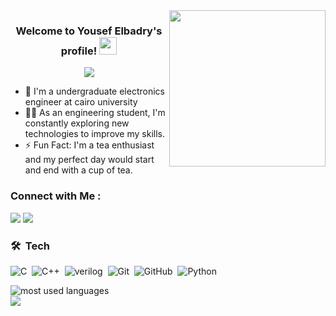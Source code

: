 
<img width="250" align="right" src="https://c.tenor.com/_DOBjnGspYAAAAAM/code-coding.gif">

<h3 align="center">
  Welcome to Yousef Elbadry's profile!
  <img src="https://media.giphy.com/media/hvRJCLFzcasrR4ia7z/giphy.gif" width="28">
</h3>

<!-- Typing SVG by DenverCoder1 - https://github.com/DenverCoder1/readme-typing-svg -->
<p align="center">
  <a href="https://github.com/DenverCoder1/readme-typing-svg"><img src="https://readme-typing-svg.herokuapp.com/?lines=Electronics%20engineer;Always%20learning%20new%20things&font=Fira%20Code&center=true&width=440&height=45&color=f75c7e&vCenter=true&size=22"></a>
</p> 

- 🏢 I'm a undergraduate electronics engineer at cairo university
- 👨‍💻 As an engineering student, I'm constantly exploring new technologies to improve my skills.
- ⚡ Fun Fact: I'm a tea enthusiast and my perfect day would start and end with a cup of tea.

### Connect with Me :
<a href="https://linkedin.com/in/yousefelbadry" target="_blank"><img src="https://img.shields.io/badge/-Yousef%20Elbadry-0077B5?style=for-the-badge&logo=Linkedin&logoColor=white"/></a>
<a href="https://www.instagram.com/youssef_el_badry?igsh=bWIzZWVjd21kdWE3&utm_source=qr" target="_blank"><img src="https://img.shields.io/badge/-Yousef%20Elbadry-0077B5?style=for-the-badge&logo=instagram&logoColor=white"/></a>

### 🛠 &nbsp;Tech
![C](https://img.shields.io/badge/-%20-05122A?style=flat&logo=C)&nbsp;
![C++](https://img.shields.io/badge/-C++%20-05122A?style=flat&logo=C++)&nbsp;
![verilog](https://img.shields.io/badge/-verilog%20-05122A?style=flat&logo=verilog)&nbsp;
![Git](https://img.shields.io/badge/-Git-05122A?style=flat&logo=git)&nbsp;
![GitHub](https://img.shields.io/badge/-GitHub-05122A?style=flat&logo=github)&nbsp;
![Python](https://img.shields.io/badge/-Python%20-05122A?style=flat&logo=python)&nbsp;



<img align="left" src="https://github-readme-stats.vercel.app/api/top-langs?username=yousefelbadry1&show_icons=true&locale=en&layout=compact&theme=radical" alt="most used languages" />
<br>
<a href="https://komarev.com/ghpvc/?username=yousefelbadry1&style=for-the-badge">
    <img src="https://komarev.com/ghpvc/?username=yousefelbadry1&style=for-the-badge">
</a>

